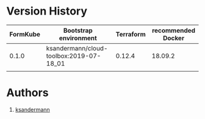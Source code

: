 # Version History

| FormKube | Bootstrap environment                   | Terraform | recommended Docker |
|----------|-----------------------------------------|-----------|--------------------|
| 0.1.0    | ksandermann/cloud-toolbox:2019-07-18_01 | 0.12.4    | 18.09.2            |
|          |                                         |           |                    |

# Authors
1. [ksandermann](https://github.com/ksandermann)